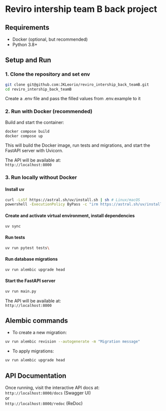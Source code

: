 # Reviro intership team B back project


## Requirements

- Docker (optional, but recommended)
- Python 3.8+

## Setup and Run

### 1. Clone the repository and set env

```bash
git clone git@github.com:JKLeorio/reviro_intership_back_teamB.git
cd reviro_intership_back_teamB
```
Create a .env file and pass the filled values ​​from .env.example to it

### 2. Run with Docker (recommended)

Build and start the container:

```bash
docker compose build
docker compose up
```

This will build the Docker image, run tests and migrations, and start the FastAPI server with Uvicorn.

The API will be available at:  
`http://localhost:8000`

### 3. Run locally without Docker

#### Install uv

```bash
curl -LsSf https://astral.sh/uv/install.sh | sh # Linux/macOS
powershell -ExecutionPolicy ByPass -c "irm https://astral.sh/uv/install.ps1 | iex"    # Windows
```

#### Create and activate virtual environment, install dependencies

```bash
uv sync
```

#### Run tests

```bash
uv run pytest tests\
```

#### Run database migrations

```bash
uv run alembic upgrade head
```

#### Start the FastAPI server

```bash
uv run main.py
```

The API will be available at:  
`http://localhost:8000`

## Alembic commands

- To create a new migration:

```bash
uv run alembic revision --autogenerate -m "Migration message"
```

- To apply migrations:

```bash
uv run alembic upgrade head
```

## API Documentation

Once running, visit the interactive API docs at:  
`http://localhost:8000/docs` (Swagger UI)  
or  
`http://localhost:8000/redoc` (ReDoc)